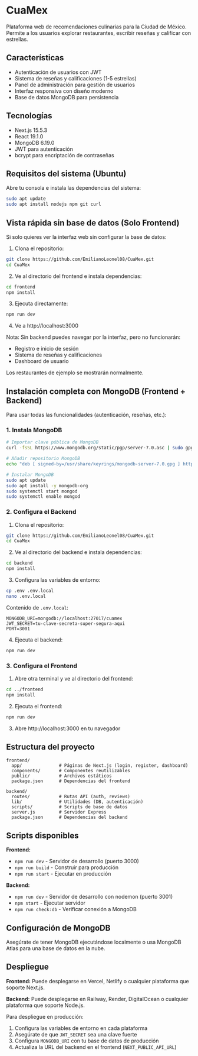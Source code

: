 # CuaMex

Plataforma web de recomendaciones culinarias para la Ciudad de México. Permite a los usuarios explorar restaurantes, escribir reseñas y calificar con estrellas.

## Características

- Autenticación de usuarios con JWT
- Sistema de reseñas y calificaciones (1-5 estrellas)
- Panel de administración para gestión de usuarios
- Interfaz responsiva con diseño moderno
- Base de datos MongoDB para persistencia

## Tecnologías

- Next.js 15.5.3
- React 19.1.0
- MongoDB 6.19.0
- JWT para autenticación
- bcrypt para encriptación de contraseñas

## Requisitos del sistema (Ubuntu)

Abre tu consola e instala las dependencias del sistema:

```bash
sudo apt update
sudo apt install nodejs npm git curl
```

## Vista rápida sin base de datos (Solo Frontend)

Si solo quieres ver la interfaz web sin configurar la base de datos:

1. Clona el repositorio:
```bash
git clone https://github.com/EmilianoLeonel08/CuaMex.git
cd CuaMex
```

2. Ve al directorio del frontend e instala dependencias:
```bash
cd frontend
npm install
```

3. Ejecuta directamente:
```bash
npm run dev
```

4. Ve a http://localhost:3000

Nota: Sin backend puedes navegar por la interfaz, pero no funcionarán:
- Registro e inicio de sesión
- Sistema de reseñas y calificaciones
- Dashboard de usuario

Los restaurantes de ejemplo se mostrarán normalmente.

## Instalación completa con MongoDB (Frontend + Backend)

Para usar todas las funcionalidades (autenticación, reseñas, etc.):

### 1. Instala MongoDB

```bash
# Importar clave pública de MongoDB
curl -fsSL https://www.mongodb.org/static/pgp/server-7.0.asc | sudo gpg --dearmor -o /usr/share/keyrings/mongodb-server-7.0.gpg

# Añadir repositorio MongoDB
echo "deb [ signed-by=/usr/share/keyrings/mongodb-server-7.0.gpg ] https://repo.mongodb.org/apt/ubuntu jammy/mongodb-org/7.0 multiverse" | sudo tee /etc/apt/sources.list.d/mongodb-org-7.0.list

# Instalar MongoDB
sudo apt update
sudo apt install -y mongodb-org
sudo systemctl start mongod
sudo systemctl enable mongod
```

### 2. Configura el Backend

1. Clona el repositorio:
```bash
git clone https://github.com/EmilianoLeonel08/CuaMex.git
cd CuaMex
```

2. Ve al directorio del backend e instala dependencias:
```bash
cd backend
npm install
```

3. Configura las variables de entorno:
```bash
cp .env .env.local
nano .env.local
```

Contenido de `.env.local`:
```
MONGODB_URI=mongodb://localhost:27017/cuamex
JWT_SECRET=tu-clave-secreta-super-segura-aqui
PORT=3001
```

4. Ejecuta el backend:
```bash
npm run dev
```

### 3. Configura el Frontend

1. Abre otra terminal y ve al directorio del frontend:
```bash
cd ../frontend
npm install
```

2. Ejecuta el frontend:
```bash
npm run dev
```

3. Abre http://localhost:3000 en tu navegador

## Estructura del proyecto

```
frontend/
  app/              # Páginas de Next.js (login, register, dashboard)
  components/       # Componentes reutilizables
  public/           # Archivos estáticos
  package.json      # Dependencias del frontend

backend/
  routes/           # Rutas API (auth, reviews)
  lib/              # Utilidades (DB, autenticación)
  scripts/          # Scripts de base de datos
  server.js         # Servidor Express
  package.json      # Dependencias del backend
```

## Scripts disponibles

**Frontend:**
- `npm run dev` - Servidor de desarrollo (puerto 3000)
- `npm run build` - Construir para producción
- `npm run start` - Ejecutar en producción

**Backend:**
- `npm run dev` - Servidor de desarrollo con nodemon (puerto 3001)
- `npm start` - Ejecutar servidor
- `npm run check:db` - Verificar conexión a MongoDB

## Configuración de MongoDB

Asegúrate de tener MongoDB ejecutándose localmente o usa MongoDB Atlas para una base de datos en la nube.

## Despliegue

**Frontend:** Puede desplegarse en Vercel, Netlify o cualquier plataforma que soporte Next.js.

**Backend:** Puede desplegarse en Railway, Render, DigitalOcean o cualquier plataforma que soporte Node.js.

Para despliegue en producción:
1. Configura las variables de entorno en cada plataforma
2. Asegúrate de que `JWT_SECRET` sea una clave fuerte
3. Configura `MONGODB_URI` con tu base de datos de producción
4. Actualiza la URL del backend en el frontend (`NEXT_PUBLIC_API_URL`)